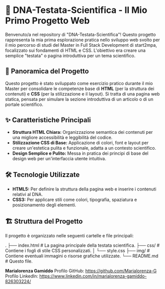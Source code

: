 # 🔬 DNA-Testata-Scientifica - Il Mio Primo Progetto Web

Benvenuto/a nel repository di "DNA-Testata-Scientifica"! Questo progetto rappresenta la mia prima esplorazione pratica nello sviluppo web svolto per il mio percorso di studi del Master in Full Stack Development di start2mpa, focalizzato sui fondamenti di HTML e CSS. 
L'obiettivo era creare una semplice "testata" o pagina introduttiva per un tema scientifico.
## 🌟 Panoramica del Progetto

Questo progetto è stato sviluppato come esercizio pratico durante il mio Master per consolidare le competenze base di **HTML** (per la struttura dei contenuti) e **CSS** (per la stilizzazione e il layout). 
Si tratta di una pagina web statica, pensata per simulare la sezione introduttiva di un articolo o di un portale scientifico.

## ✨ Caratteristiche Principali

* **Struttura HTML Chiara:** Organizzazione semantica dei contenuti per una migliore accessibilità e leggibilità del codice.
* **Stilizzazione CSS di Base:** Applicazione di colori, font e layout per creare un'estetica pulita e funzionale, adatta a un contesto scientifico.
* **Design Semplice e Pulito:** Messa in pratica dei principi di base del design web per un'interfaccia utente intuitiva.

## 🛠️ Tecnologie Utilizzate

* **HTML5:** Per definire la struttura della pagina web e inserire i contenuti relativi al DNA.
* **CSS3:** Per applicare stili come colori, tipografia, spaziatura e posizionamento degli elementi.

## 🏗️ Struttura del Progetto

Il progetto è organizzato nelle seguenti cartelle e file principali:

.
├── index.html          # La pagina principale della testata scientifica.
├── css/                # Contiene i fogli di stile CSS personalizzati.
│   └── style.css
├── img/                # Contiene eventuali immagini o risorse grafiche utilizzate.
└── README.md           # Questo file.


**Marialorenza Gamiddo**
Profilo GitHub: https://github.com/Marialorenza-G
Profilo LinkedIn: https://www.linkedin.com/in/marialorenza-gamiddo-826303224/
